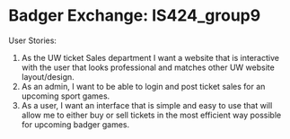 # Badger Exchange: IS424_group9

User Stories:
1. As the UW ticket Sales department I want a website that is interactive with the user that looks professional and matches other UW website layout/design.
2. As an admin, I want to be able to login and post ticket sales for an upcoming sport games.
3. As a user, I want an interface that is simple and easy to use that will allow me to either buy or sell tickets in the most efficient way possible for upcoming badger games. 
